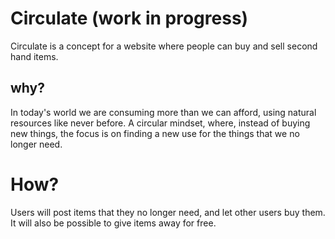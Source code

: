 # Circulate (work in progress)

Circulate is a concept for a website where people can buy and sell second hand items.

## why?
In today's world we are consuming more than we can afford, using natural resources like never before. A circular mindset, where, instead of buying new things, the focus is on finding a new use for the things that we no longer need.

# How?
Users will post items that they no longer need, and let other users buy them. It will also be possible to give items away for free.
